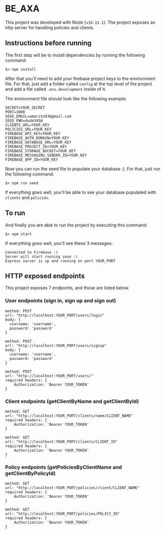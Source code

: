 # BE_AXA

This project was developed with Node (`v10.15.1`). The project exposes an http server for handling policies and clients.

## Instructions before running

The first step will be to install dependencies by running the following command:

```
$> npm install
```

After that you'll need to add your firebase project keys to the environment file. For that, just add a folder called `config` at the top level of the project and add a file called `.env.development` inside of it.

The environment file should look like the following example:

```
SECRET=YOUR_SECRET
PORT=3000
SEED_EMAIL=amarito93@gmail.com
SEED_PWD=dude345@
CLIENTS_URL=YOUR_KEY
POLICIES_URL=YOUR_KEY
FIREBASE_API_KEY=YOUR_KEY
FIREBASE_AUTH_DOMAIN=YOUR_KEY
FIREBASE_DATABASE_URL=YOUR_KEY
FIREBASE_PROJECT_ID=YOUR_KEY
FIREBASE_STORAGE_BUCKET=YOUR_KEY
FIREBASE_MESSAGING_SENDER_ID=YOUR_KEY
FIREBASE_APP_ID=YOUR_KEY
```

Now you can run the seed file to populate your database :). For that, just run the following command:

```
$> npm run seed
```

If everything goes well, you'll be able to see your database populated with `clients` and `policies`.

## To run

And finally you are able to run the project by executing this command:

```
$> npm start
```

If everything goes well, you'll see these 3 messages:

```
Connected to Firebase :)
Server will start running soon :)
Express server is up and running on port YOUR_PORT
```

## HTTP exposed endpoints

This project exposes 7 endpoints, and those are listed below.

### User endpoints (sign in, sign up and sign out)

```
method: POST
url: "http://localhost:YOUR_PORT/users/login"
body: {
  username: 'username',
  password: 'password'
}
```

```
method: POST
url: "http://localhost:YOUR_PORT/users/signup"
body: {
  username: 'username',
  password: 'password'
}
```

```
method: POST
url: "http://localhost:YOUR_PORT/users/"
required headers: {
	Authorization: 'Bearer YOUR_TOKEN'
}
```

### Client endpoints (getClientByName and getClientById)

```
method: GET
url: "http://localhost:YOUR_PORT/clients/name/CLIENT_NAME"
required headers: {
	Authorization: 'Bearer YOUR_TOKEN'
}
```

```
method: GET
url: "http://localhost:YOUR_PORT/clients/CLIENT_ID"
required headers: {
	Authorization: 'Bearer YOUR_TOKEN'
}
```

### Policy endpoints (getPoliciesByClientName and getClientByPolicyId)

```
method: GET
url: "http://localhost:YOUR_PORT/policies/client/CLIENT_NAME"
required headers: {
	Authorization: 'Bearer YOUR_TOKEN'
}
```

```
method: GET
url: "http://localhost:YOUR_PORT/policies/POLICY_ID"
required headers: {
	Authorization: 'Bearer YOUR_TOKEN'
}
```